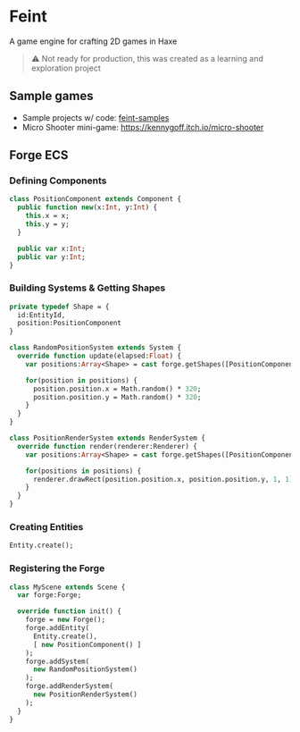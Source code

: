 # Feint

A game engine for crafting 2D games in Haxe

> ⚠️ Not ready for production, this was created as a learning and exploration project

## Sample games

- Sample projects w/ code: [feint-samples](https://github.com/kennygoff/feint-samples)
- Micro Shooter mini-game: https://kennygoff.itch.io/micro-shooter

## Forge ECS

### Defining Components

```haxe
class PositionComponent extends Component {
  public function new(x:Int, y:Int) {
    this.x = x;
    this.y = y;
  }

  public var x:Int;
  public var y:Int;
}
```

### Building Systems & Getting Shapes

```haxe
private typedef Shape = {
  id:EntityId,
  position:PositionComponent
}

class RandomPositionSystem extends System {
  override function update(elapsed:Float) {
    var positions:Array<Shape> = cast forge.getShapes([PositionComponent]);

    for(position in positions) {
      position.position.x = Math.random() * 320;
      position.position.y = Math.random() * 320;
    }
  }
}

class PositionRenderSystem extends RenderSystem {
  override function render(renderer:Renderer) {
    var positions:Array<Shape> = cast forge.getShapes([PositionComponent]);

    for(positions in positions) {
      renderer.drawRect(position.position.x, position.position.y, 1, 1);
    }
  }
}
```

### Creating Entities

```haxe
Entity.create();
```

### Registering the Forge

```haxe
class MyScene extends Scene {
  var forge:Forge;

  override function init() {
    forge = new Forge();
    forge.addEntity(
      Entity.create(),
      [ new PositionComponent() ]
    );
    forge.addSystem(
      new RandomPositionSystem()
    );
    forge.addRenderSystem(
      new PositionRenderSystem()
    );
  }
}
```
